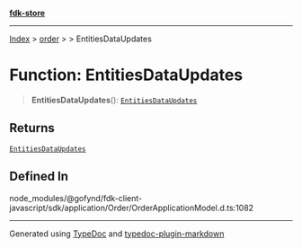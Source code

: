 [**fdk-store**](../../../README.md)
***

[Index](../../../API.md) > [order](../../README.md) > [<internal>](../README.md) > EntitiesDataUpdates

# Function: EntitiesDataUpdates

> **EntitiesDataUpdates**(): [`EntitiesDataUpdates`](../type-aliases/type-alias.EntitiesDataUpdates.md)

## Returns

[`EntitiesDataUpdates`](../type-aliases/type-alias.EntitiesDataUpdates.md)

## Defined In

node\_modules/@gofynd/fdk-client-javascript/sdk/application/Order/OrderApplicationModel.d.ts:1082

***
Generated using [TypeDoc](https://typedoc.org/) and [typedoc-plugin-markdown](https://www.npmjs.com/package/typedoc-plugin-markdown)
